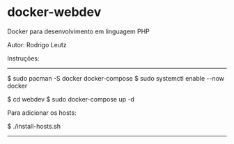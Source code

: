 # docker-webdev
Docker para desenvolvimento em linguagem PHP

Autor:	Rodrigo Leutz

Instruções:

-------------------------------------------

$ sudo pacman -S docker docker-compose
$ sudo systemctl enable --now docker

$ cd webdev
$ sudo docker-compose up -d

Para adicionar os hosts:

$ ./install-hosts.sh

-------------------------------------------
